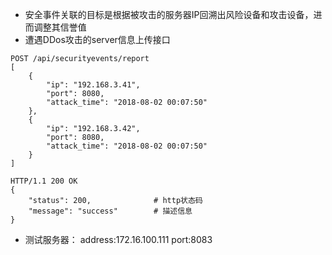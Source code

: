 * 安全事件关联的目标是根据被攻击的服务器IP回溯出风险设备和攻击设备，进而调整其信誉值
* 遭遇DDos攻击的server信息上传接口   

```
POST /api/securityevents/report   
[
    {
        "ip": "192.168.3.41",
        "port": 8080,
        "attack_time": "2018-08-02 00:07:50"
    },
    {
        "ip": "192.168.3.42",
        "port": 8080,
        "attack_time": "2018-08-02 00:07:50"
    }
]

HTTP/1.1 200 OK
{
    "status": 200,              # http状态码
    "message": "success"        # 描述信息
}
```

* 测试服务器：
address:172.16.100.111  port:8083